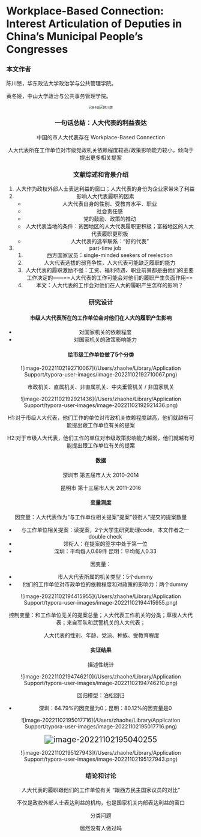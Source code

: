 # Workplace-Based Connection: Interest Articulation of Deputies in China’s Municipal People’s Congresses

### 本文作者

陈川慜，华东政法大学政治学与公共管理学院。

黄冬娅，中山大学政治与公共事务管理学院。

<center><img src="https://bkimg.cdn.bcebos.com/pic/86d6277f9e2f07088a6775b2e524b899a901f226?x-bce-process=image/resize,m_lfit,w_536,limit_1" alt="黄冬娅" style="zoom:50%;" /><img src="https://bkimg.cdn.bcebos.com/pic/b90e7bec54e736d17e29987d94504fc2d5626988?x-bce-process=image/resize,m_lfit,w_536,limit_1" alt="陈川慜" style="zoom:60%;" />

### 一句话总结：人大代表的利益表达

中国的市人大代表存在 Workplace-Based Connection

人大代表所在工作单位对市级党政机关依赖程度较高/政策影响能力较小，倾向于提出更多相关提案

### 文献综述和背景介绍

1. 人大作为政权外部人士表达利益的窗口；人大代表的身份为企业家带来了利益
2. 影响人大代表履职的因素
   - 人大代表自身的性别、受教育水平、职业
   - 社会责任感
   - 党的鼓励、政策的推动
   - 人大代表当地的条件：贫困地区的人大代表履职更积极；富裕地区的人大代表履职更积极
   - 人大代表的选举联系：“好的代表”
3. part-time job
   1. 西方国家议员：single-minded seekers of reelection
   2. 人大代表选拔的弱竞争性，人大代表可能缺乏履职的能力
   3. 人大代表的履职激励不强：工资、福利待遇、职业前景都是由他们的主要工作决定的——==人大代表的工作可能会对他们的履职产生负面作用==
   4. 本文：人大代表的工作会对他们在人大的履职产生怎样的影响？

### 研究设计

#### **市级人大代表所在的工作单位会对他们在人大的履职产生影响**

-  对国家机关的依赖程度
- 对国家机关的政策影响能力

#### 给市级工作单位做了5个分类

![image-20221102192710067](/Users/zhaohe/Library/Application Support/typora-user-images/image-20221102192710067.png)

市政机关、直属机关、非直属机关、中央垂管机关 / 非国家机关

![image-20221102192921436](/Users/zhaohe/Library/Application Support/typora-user-images/image-20221102192921436.png)

H1:对于市级人大代表，他们工作的单位对市政机关依赖程度越高，他们就越有可能提出跟工作单位有关的提案

H2:对于市级人大代表，他们工作的单位对市级政策影响能力越弱，他们就越有可能提出跟工作单位有关的提案

#### 数据

深圳市 第五届市人大 2010-2014

昆明市 第十三届市人大 2011-2016

#### 变量测度

因变量：人大代表作为“与工作单位相关提案”提案“领衔人”提交的提案数量

- 与工作单位相关提案：读提案，2个大学生研究助理code，本文作者之一double check
- 领衔人：在提案的签字中处于第一位
- 深圳：平均每人0.69件 昆明：平均每人0.33

因变量：

- 市人大代表所属的机关类型：5个dummy
- 他们的工作单位对市政单位的依赖程度和对政策的影响力：两个dummy

![image-20221102194415955](/Users/zhaohe/Library/Application Support/typora-user-images/image-20221102194415955.png)

控制变量：和工作单位无关的提案总量；人大代表工作机关的分类；草根人大代表；来自军队和武警机关的人大代表；

​			人大代表的性别、年龄、党派、种族、受教育程度

#### 实证结果

描述性统计

![image-20221102194746210](/Users/zhaohe/Library/Application Support/typora-user-images/image-20221102194746210.png)

回归模型：泊松回归

- 深圳：64.79%的因变量为0；昆明：80.12%的因变量是0

![image-20221102195017716](/Users/zhaohe/Library/Application Support/typora-user-images/image-20221102195017716.png)

<img src="/Users/zhaohe/Library/Application Support/typora-user-images/image-20221102195040255.png" alt="image-20221102195040255" style="zoom:150%;" />

![image-20221102195127943](/Users/zhaohe/Library/Application Support/typora-user-images/image-20221102195127943.png)

### 结论和讨论

人大代表的履职跟他们的工作单位有关 “跟西方民主国家议员的对比”

不仅是政权外部人士表达利益的机构，也是国家机关内部表达利益的窗口



分类问题

居然没有人做过吗
